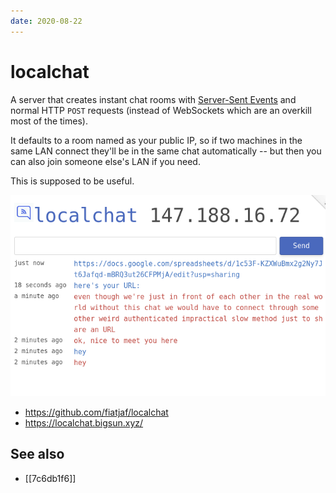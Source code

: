 ```yaml
---
date: 2020-08-22
---
```


# localchat

A server that creates instant chat rooms with [Server-Sent Events](https://en.wikipedia.org/wiki/Server-sent_events) and normal HTTP `POST` requests (instead of WebSockets which are an overkill most of the times).

It defaults to a room named as your public IP, so if two machines in the same LAN connect they'll be in the same chat automatically -- but then you can also join someone else's LAN if you need.

This is supposed to be useful.

![](https://raw.githubusercontent.com/fiatjaf/localchat/master/screenshot.png)

- <https://github.com/fiatjaf/localchat>
- <https://localchat.bigsun.xyz/>

## See also

- [[7c6db1f6]]
